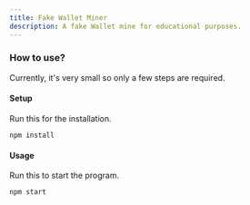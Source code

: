 ```yaml
---
title: Fake Wallet Miner
description: A fake Wallet mine for educational purposes.
---
```


<!--
 Copyright (c) 2022 Joshua Schmitt
 
 This software is released under the MIT License.
 https://opensource.org/licenses/MIT
-->

### How to use?
Currently, it's very small so only a few steps are required.

#### Setup
Run this for the installation.

```shell
npm install
```

#### Usage
Run this to start the program.

```shell
npm start
```

